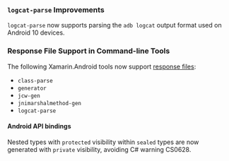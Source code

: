 ### `logcat-parse` Improvements

`logcat-parse` now supports parsing the `adb logcat` output format used
on Android 10 devices.

### Response File Support in Command-line Tools

The following Xamarin.Android tools now support [response files][rf]:

  * `class-parse`
  * `generator`
  * `jcw-gen`
  * `jnimarshalmethod-gen`
  * `logcat-parse`


[rf]: https://docs.microsoft.com/en-us/windows/win32/midl/response-files

#### Android API bindings

Nested types with `protected` visibility within `sealed` types are now
generated with `private` visibility, avoiding C# warning CS0628.
